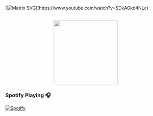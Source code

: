  [![Matrix SVG]([https://raw.githubusercontent.com/rodrigograca31/rodrigograca31/master/matrix.svg](https://raw.githubusercontent.com/Azael-Dev/Azael-Dev/master/coding.gif))](https://www.youtube.com/watch?v=SDkAGkd4NLc) 
<p align="center">
  <br>
  <samp>
    

 </samp>

  <img src="https://c.tenor.com/0qAd70Q3S6wAAAAd/hamtaro.gif" width="200"/>

</p>

### Spotify Playing 🎧
[![Spotify](https://novatorem.visualbean.vercel.app/api/spotify)](https://open.spotify.com/user/ckepjpsq66x0dfraqmyp0yahl)




